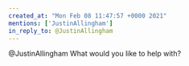 ```yaml
---
created_at: "Mon Feb 08 11:47:57 +0000 2021"
mentions: ['JustinAllingham']
in_reply_to: @JustinAllingham
---
```


@JustinAllingham What would you like to help with?